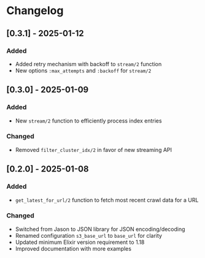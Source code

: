 # Changelog

## [0.3.1] - 2025-01-12

### Added
- Added retry mechanism with backoff to `stream/2` function
- New options `:max_attempts` and `:backoff` for `stream/2`

## [0.3.0] - 2025-01-09

### Added
- New `stream/2` function to efficiently process index entries

### Changed
- Removed `filter_cluster_idx/2` in favor of new streaming API

## [0.2.0] - 2025-01-08

### Added
- `get_latest_for_url/2` function to fetch most recent crawl data for a URL

### Changed
- Switched from Jason to JSON library for JSON encoding/decoding
- Renamed configuration `s3_base_url` to `base_url` for clarity
- Updated minimum Elixir version requirement to 1.18
- Improved documentation with more examples
